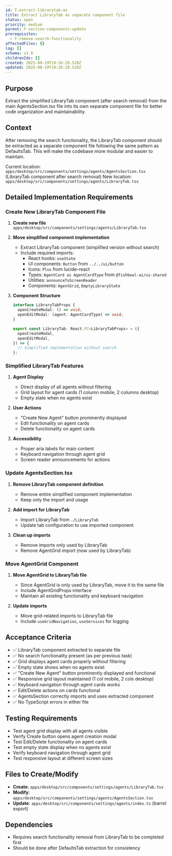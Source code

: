 ```yaml
---
id: T-extract-librarytab-as
title: Extract LibraryTab as separate component file
status: open
priority: medium
parent: F-section-components-update
prerequisites:
  - T-remove-search-functionality
affectedFiles: {}
log: []
schema: v1.0
childrenIds: []
created: 2025-08-19T19:26:29.520Z
updated: 2025-08-19T19:26:29.520Z
---
```


## Purpose

Extract the simplified LibraryTab component (after search removal) from the main AgentsSection.tsx file into its own separate component file for better code organization and maintainability.

## Context

After removing the search functionality, the LibraryTab component should be extracted as a separate component file following the same pattern as DefaultsTab. This will make the codebase more modular and easier to maintain.

Current location: `apps/desktop/src/components/settings/agents/AgentsSection.tsx` (LibraryTab component after search removal)
New location: `apps/desktop/src/components/settings/agents/LibraryTab.tsx`

## Detailed Implementation Requirements

### Create New LibraryTab Component File

1. **Create new file** `apps/desktop/src/components/settings/agents/LibraryTab.tsx`

2. **Move simplified component implementation**
   - Extract LibraryTab component (simplified version without search)
   - Include required imports:
     - React hooks: `useState`
     - UI components: `Button` from `../../ui/button`
     - Icons: `Plus` from lucide-react
     - Types: `AgentCard as AgentCardType` from `@fishbowl-ai/ui-shared`
     - Utilities: `announceToScreenReader`
     - Components: `AgentGrid`, `EmptyLibraryState`

3. **Component Structure**

   ```typescript
   interface LibraryTabProps {
     openCreateModal: () => void;
     openEditModal: (agent: AgentCardType) => void;
   }

   export const LibraryTab: React.FC<LibraryTabProps> = ({
     openCreateModal,
     openEditModal,
   }) => {
     // Simplified implementation without search
   };
   ```

### Simplified LibraryTab Features

1. **Agent Display**
   - Direct display of all agents without filtering
   - Grid layout for agent cards (1 column mobile, 2 columns desktop)
   - Empty state when no agents exist

2. **User Actions**
   - "Create New Agent" button prominently displayed
   - Edit functionality on agent cards
   - Delete functionality on agent cards

3. **Accessibility**
   - Proper aria labels for main content
   - Keyboard navigation through agent grid
   - Screen reader announcements for actions

### Update AgentsSection.tsx

1. **Remove LibraryTab component definition**
   - Remove entire simplified component implementation
   - Keep only the import and usage

2. **Add import for LibraryTab**
   - Import LibraryTab from `./LibraryTab`
   - Update tab configuration to use imported component

3. **Clean up imports**
   - Remove imports only used by LibraryTab
   - Remove AgentGrid import (now used by LibraryTab)

### Move AgentGrid Component

1. **Move AgentGrid to LibraryTab file**
   - Since AgentGrid is only used by LibraryTab, move it to the same file
   - Include AgentGridProps interface
   - Maintain all existing functionality and keyboard navigation

2. **Update imports**
   - Move grid-related imports to LibraryTab file
   - Include `useGridNavigation`, `useServices` for logging

## Acceptance Criteria

- ✅ LibraryTab component extracted to separate file
- ✅ No search functionality present (as per previous task)
- ✅ Grid displays agent cards properly without filtering
- ✅ Empty state shows when no agents exist
- ✅ "Create New Agent" button prominently displayed and functional
- ✅ Responsive grid layout maintained (1 col mobile, 2 cols desktop)
- ✅ Keyboard navigation through agent cards works
- ✅ Edit/Delete actions on cards functional
- ✅ AgentsSection correctly imports and uses extracted component
- ✅ No TypeScript errors in either file

## Testing Requirements

- Test agent grid display with all agents visible
- Verify Create button opens agent creation modal
- Test Edit/Delete functionality on agent cards
- Test empty state display when no agents exist
- Verify keyboard navigation through agent grid
- Test responsive layout at different screen sizes

## Files to Create/Modify

- **Create**: `apps/desktop/src/components/settings/agents/LibraryTab.tsx`
- **Modify**: `apps/desktop/src/components/settings/agents/AgentsSection.tsx`
- **Update**: `apps/desktop/src/components/settings/agents/index.ts` (barrel export)

## Dependencies

- Requires search functionality removal from LibraryTab to be completed first
- Should be done after DefaultsTab extraction for consistency
